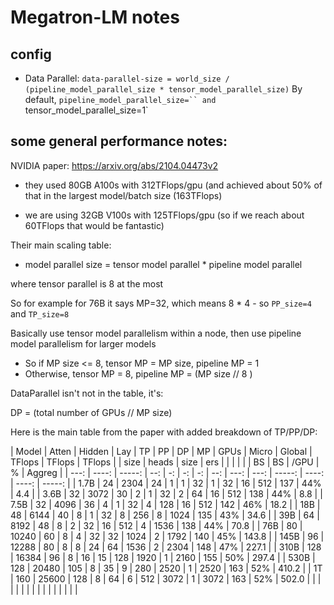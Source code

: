# Megatron-LM notes

## config

- Data Parallel: `data-parallel-size = world_size / (pipeline_model_parallel_size * tensor_model_parallel_size)`
   By default, `pipeline_model_parallel_size=`` and `tensor_model_parallel_size=1`


## some general performance notes:

NVIDIA paper: https://arxiv.org/abs/2104.04473v2

- they used 80GB A100s with 312TFlops/gpu (and achieved about 50% of that in the largest model/batch size (163TFlops)

- we are using 32GB V100s with 125TFlops/gpu (so if we reach about 60TFlops that would be fantastic)

Their main scaling table:

- model parallel size = tensor model parallel * pipeline model parallel

where tensor parallel is 8 at the most

So for example for 76B it says MP=32, which means 8 * 4 - so `PP_size=4` and `TP_size=8`

Basically use tensor model parallelism within a node, then use pipeline model parallelism for larger models
- So if MP size <= 8, tensor MP = MP size, pipeline MP = 1
- Otherwise, tensor MP = 8, pipeline MP = (MP size // 8 )

DataParallel isn't not in the table, it's:

DP = (total number of GPUs // MP size)

Here is the main table from the paper with added breakdown of TP/PP/DP:

| Model | Atten | Hidden | Lay | TP | PP | DP |  MP | GPUs | Micro | Global | TFlops | TFlops | TFlops |
| size  | heads |   size | ers |    |    |    |     |      |    BS |     BS |   /GPU |      % | Aggreg |
| ---:  | ----: | -----: | --: | -: | -: | -: | --: | ---: |  ---: | -----: |  ----: |  ----: | -----: |
| 1.7B  |    24 |   2304 |  24 |  1 |  1 | 32 |   1 |   32 |    16 |    512 |    137 |    44% |    4.4 |
| 3.6B  |    32 |   3072 |  30 |  2 |  1 | 32 |   2 |   64 |    16 |    512 |    138 |    44% |    8.8 |
| 7.5B  |    32 |   4096 |  36 |  4 |  1 | 32 |   4 |  128 |    16 |    512 |    142 |    46% |   18.2 |
| 18B   |    48 |   6144 |  40 |  8 |  1 | 32 |   8 |  256 |     8 |   1024 |    135 |    43% |   34.6 |
| 39B   |    64 |   8192 |  48 |  8 |  2 | 32 |  16 |  512 |     4 |   1536 |    138 |    44% |   70.8 |
| 76B   |    80 |  10240 |  60 |  8 |  4 | 32 |  32 | 1024 |     2 |   1792 |    140 |    45% |  143.8 |
| 145B  |    96 |  12288 |  80 |  8 |  8 | 24 |  64 | 1536 |     2 |   2304 |    148 |    47% |  227.1 |
| 310B  |   128 |  16384 |  96 |  8 | 16 | 15 | 128 | 1920 |     1 |   2160 |    155 |    50% |  297.4 |
| 530B  |   128 |  20480 | 105 |  8 | 35 |  9 | 280 | 2520 |     1 |   2520 |    163 |    52% |  410.2 |
| 1T    |   160 |  25600 | 128 |  8 | 64 |  6 | 512 | 3072 |     1 |   3072 |    163 |    52% |  502.0 |
|       |       |        |     |    |    |    |     |      |       |        |        |        |        |
